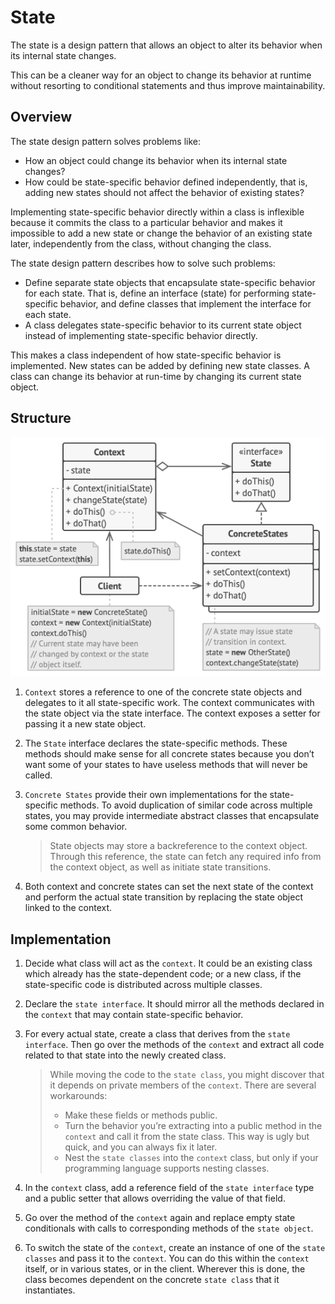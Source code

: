 # State
The state is a design pattern that allows an object to alter its behavior when its internal state changes.

This can be a cleaner way for an object to change its behavior at runtime without resorting to conditional statements and thus improve maintainability.

## Overview
The state design pattern solves problems like:
- How an object could change its behavior when its internal state changes?
- How could be state-specific behavior defined independently, that is, adding new states should not affect the behavior of existing states?

Implementing state-specific behavior directly within a class is inflexible because it commits the class to a particular behavior and makes it impossible to add a new state or change the behavior of an existing state later, independently from the class, without changing the class.

The state design pattern describes how to solve such problems:
- Define separate state objects that encapsulate state-specific behavior for each state. That is, define an interface (state) for performing state-specific behavior, and define classes that implement the interface for each state.
- A class delegates state-specific behavior to its current state object instead of implementing state-specific behavior directly.

This makes a class independent of how state-specific behavior is implemented. New states can be added by defining new state classes. A class can change its behavior at run-time by changing its current state object.

## Structure
![UML state](UML-state.png)
1. `Context` stores a reference to one of the concrete state objects and delegates to it all state-specific work. The context communicates with the state object via the state interface. The context exposes a setter for passing it a new state object.
2. The `State` interface declares the state-specific methods. These methods should make sense for all concrete states because you don’t want some of your states to have useless methods that will never be called.
3. `Concrete States` provide their own implementations for the state-specific methods. To avoid duplication of similar code across multiple states, you may provide intermediate abstract classes that encapsulate some common behavior.

    > State objects may store a backreference to the context object. Through this reference, the state can fetch any required info from the context object, as well as initiate state transitions.
4. Both context and concrete states can set the next state of the context and perform the actual state transition by replacing the state object linked to the context.

## Implementation
1. Decide what class will act as the `context`. It could be an existing class which already has the state-dependent code; or a new class, if the state-specific code is distributed across multiple classes.
2. Declare the `state interface`. It should mirror all the methods declared in the `context` that may contain state-specific behavior.
3. For every actual state, create a class that derives from the `state interface`. Then go over the methods of the `context` and extract all code related to that state into the newly created class.

    > While moving the code to the `state class`, you might discover that it depends on private members of the `context`. There are several workarounds:
    >- Make these fields or methods public.
    >- Turn the behavior you’re extracting into a public method in the `context` and call it from the state class. This way is ugly but quick, and you can always fix it later.
    >- Nest the `state classes` into the `context` class, but only if your programming language supports nesting classes.
4. In the `context` class, add a reference field of the `state interface` type and a public setter that allows overriding the value of that field.
5. Go over the method of the `context` again and replace empty state conditionals with calls to corresponding methods of the `state object`.
6. To switch the state of the `context`, create an instance of one of the `state classes` and pass it to the `context`. You can do this within the `context` itself, or in various states, or in the client. Wherever this is done, the class becomes dependent on the concrete `state class` that it instantiates.